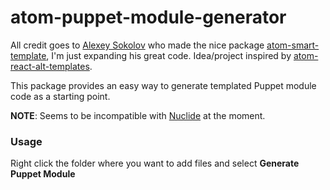# atom-puppet-module-generator

All credit goes to [Alexey Sokolov](https://github.com/AlexeySokolov) who made the nice package [atom-smart-template](https://github.com/AlexeySokolov/atom-smart-template), I'm just expanding his great code. Idea/project inspired by [atom-react-alt-templates](https://github.com/believer/atom-react-alt-templates).

This package provides an easy way to generate templated Puppet module code as a starting point.

**NOTE**: Seems to be incompatible with [Nuclide](http://nuclide.io/) at the moment.

### Usage
Right click the folder where you want to add files and select **Generate Puppet Module**
